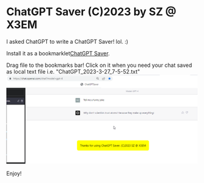 
# ChatGPT Saver (C)2023 by SZ @ X3EM

I asked ChatGPT to write a ChatGPT Saver! lol. :) 

Install it as a bookmarklet[ChatGPT Saver](ChatGPT%20Saver.url). 

Drag file to the bookmarks bar! Click on it when you need your chat saved as local text file i.e. "ChatGPT_2023-3-27_7-5-52.txt" 
![ChatGPT Saver Screenshot](ChatGPTSaverScr.png)



Enjoy!
